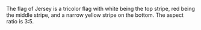 The flag of Jersey is a tricolor flag with white being the top stripe, red being the middle stripe, and a narrow yellow stripe on the bottom. The aspect ratio is 3:5.
